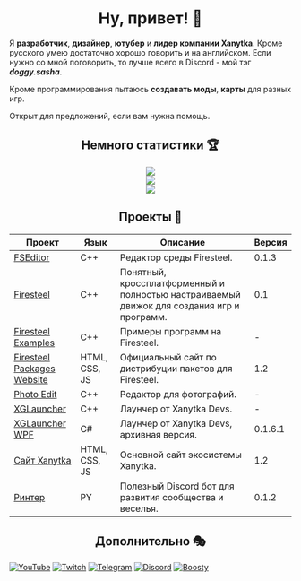 <h1 align="center">Ну, привет! 👋</h1>
<p>  Я <b>разработчик</b>, <b>дизайнер</b>, <b>ютубер</b> и <b>лидер компании Xanytka</b>. Кроме русского умею достаточно хорошо говорить и на английском. Если нужно со мной поговорить, то лучше всего в Discord - мой тэг <b><i>doggy.sasha</i></b>.</p>
<p>Кроме программирования пытаюсь <b>создавать моды</b>, <b>карты</b> для разных игр.</p>
<p>Открыт для предложений, если вам нужна помощь.</p>

<h2 align="center">Немного статистики 🏆</h2>
<div style="display:flex;flex-direction:column;flex:500px;align-items:center">
  <picture>
    <source
      srcset="https://streak-stats.demolab.com?user=sanyaalabai&theme=dark&locale=ru&hide_border=true"
      media="(prefers-color-scheme: dark)"
    />
    <source
      srcset="https://streak-stats.demolab.com/?user=sanyaalabai&hide_border=true&locale=ru&hide_border=true"
      media="(prefers-color-scheme: light), (prefers-color-scheme: no-preference)"
    />
    <img src="https://streak-stats.demolab.com?user=sanyaalabai&hide_border=true&locale=ru" />
  </picture>
  <picture>
    <source
      srcset="https://github-readme-stats.vercel.app/api?username=sanyaalabai&show_icons=true&title_color=FB8C00&text_color=FEFEFE&icon_color=FB8C00&locale=ru&hide_border=true&bg_color=151515&hide=contribs"
      media="(prefers-color-scheme: dark)"
    />
    <source
      srcset="https://github-readme-stats.vercel.app/api?username=sanyaalabai&show_icons=true&title_color=FB8C00&text_color=151515&icon_color=FB8C00&locale=ru&hide_border=true&hide=contribs"
      media="(prefers-color-scheme: light), (prefers-color-scheme: no-preference)"
    />
    <img src="https://github-readme-stats.vercel.app/api?username=sanyaalabai&show_icons=true&locale=ru&hide=contribs" />
  </picture>
  <picture>
    <source
      srcset="https://readme-jokes.vercel.app/api?hideBorder&bgColor=%23151515&qColor=%23FEFEFE&textColor=%23FEFEFE&aColor=%23FB8C00"
      media="(prefers-color-scheme: dark)"
    />
    <source
      srcset="https://readme-jokes.vercel.app/api?hideBorder&bgColor=%23ffffff&qColor=%23151515&textColor=%23151515&aColor=%23FB8C00"
      media="(prefers-color-scheme: light), (prefers-color-scheme: no-preference)"
    />
    <img src="https://readme-jokes.vercel.app/api?hideBorder&bgColor=%23ffffff&qColor=%23151515&textColor=%23151515&aColor=%23FB8C00" />
  </picture>
</div>

<h2 align="center">Проекты 🥽</h2>

| Проект | Язык | Описание | Версия |
|--------|------|----------|--------|
|[FSEditor](https://xanytka.ru/shared/fse)|C++|Редактор среды Firesteel.|0.1.3|
|[Firesteel](https://github.com/xanytka-devs/firesteel)|C++|Понятный, кроссплатформенный и полностью настраиваемый движок для создания игр и программ.|0.1|
|[Firesteel Examples](https://github.com/xanytka-devs/fs-examples)|C++|Примеры программ на Firesteel.|-|
|[Firesteel Packages Website](https://github.com/xanytka-devs/fs-packages-website)|HTML, CSS, JS|Официальный сайт по дистрибуции пакетов для Firesteel.|1.2|
|[Photo Edit](https://github.com/xanytka-devs/photo-edit)|C++|Редактор для фотографий.|-|
|[XGLauncher](https://github.com/xanytka-devs/xglauncher)|C++|Лаунчер от Xanytka Devs.|-|
|[XGLauncher WPF](https://github.com/xanytka-devs/XGLauncher-WPF)|C#|Лаунчер от Xanytka Devs, архивная версия.|0.1.6.1|
|[Сайт Xanytka](https://xanytka.ru/)|HTML, CSS, JS|Основной сайт экосистемы Xanytka.|1.2|
|[Ринтер](https://github.com/xanytka-devs/rinter)|PY|Полезный Discord бот для развития сообщества и веселья.|0.1.2|
<!-- Всё ещё приватные
|[AudioBump](https://github.com/xanytka-devs/audio-bump)|C++|Библиотека для загрузки аудио файлов.|-|
|[InstallHorizon](https://github.com/xanytka-devs/install-horizion)|C++|Библиотека для создания установщиков ПО.|-|
|[Windowed](https://github.com/xanytka-devs/windowed)|C++|Библиотека для работы с окнами.|-|
|[sidenotes Desktop](https://github.com/xanytka-devs/sidenotes-desktop)|C++|Приложение для более удобных и креативных заметок.|-|
|[sidenotes Web](https://github.com/xanytka-devs/sidenotes-web)|HTML, CSS, JS|Сайт для более удобных и креативных заметок.|-|
-->
<!--Позже можно добавить таблицу под моды и разделить сайты от основных проектов. Ну их пока недостаточно для разделения.-->

<h2 align="center">Дополнительно 🎭</h2>
<span>
  <a href="https://www.youtube.com/@sanyaalabai"><img alt="YouTube" src="https://img.shields.io/youtube/channel/subscribers/UCT4zcPJsqBhDcaUaPRflfIg?style=flat&logo=youtube&logoColor=%23fff&label=%D0%9F%D0%BE%D1%81%D0%BC%D0%BE%D1%82%D1%80%D0%B5%D1%82%D1%8C&labelColor=red"></a>
  <a href="https://www.twitch.tv/sanyaalabai"><img alt="Twitch" src="https://img.shields.io/twitch/status/sanyaalabai?style=flat&logo=twitch&logoColor=%23fff&label=%D0%9F%D0%BE%D1%81%D0%BC%D0%BE%D1%82%D1%80%D0%B5%D1%82%D1%8C&labelColor=purple&color=purple"></a>
  <a href="https://t.me/doggyhut"><img alt="Telegram" src="https://img.shields.io/badge/Telegram-%D0%9F%D0%BE%D1%87%D0%B8%D1%82%D0%B0%D1%82%D1%8C-blue?logo=telegram&logoColor=%23fff&link=https%3A%2F%2Ft.me%2Fdoggyhut&label="></a>
  <a href="https://discord.com/invite/5epp9EkPMf"><img alt="Discord" src="https://img.shields.io/discord/635140721908908049?style=flat&logo=discord&logoColor=fff&label="></a>
  <a href="https://boosty.to/doggy.sasha"><img alt="Boosty" src="https://img.shields.io/badge/Boosty-%D0%9F%D0%BE%D0%B4%D0%B4%D0%B5%D1%80%D0%B6%D0%B0%D1%82%D1%8C-orange?logo=boosty&logoColor=%23fff&link=https%3A%2F%2Fboosty.to%2Fdoggy.sasha&label="></a>
</span>
